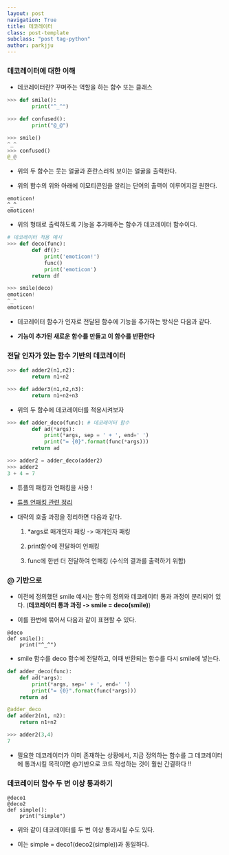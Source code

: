 ```yaml
---
layout: post
navigation: True
title: 데코레이터
class: post-template
subclass: "post tag-python"
author: parkjju
---
```


### 데코레이터에 대한 이해

- 데코레이터란? 꾸며주는 역할을 하는 함수 또는 클래스

```python
>>> def smile():
        print("^_^")

>>> def confused():
        print("@_@")

>>> smile()
^_^
>>> confused()
@_@
```

- 위의 두 함수는 웃는 얼굴과 혼란스러워 보이는 얼굴을 출력한다.

- 위의 함수의 위와 아래에 이모티콘임을 알리는 단어의 출력이 이루어지길 원한다.

```plain text
emoticon!
^_^
emoticon!
```

- 위의 형태로 출력하도록 기능을 추가해주는 함수가 데코레이터 함수이다.

```python
# 데코레이터 적용 예시
>>> def deco(func):
        def df():
            print('emoticon!')
            func()
            print('emoticon')
        return df

>>> smile(deco)
emoticon!
^_^
emoticon!
```

- 데코레이터 함수가 인자로 전달된 함수에 기능을 추가하는 방식은 다음과 같다.

- **기능이 추가된 새로운 함수를 만들고 이 함수를 반환한다**

### 전달 인자가 있는 함수 기반의 데코레이터

```python
>>> def adder2(n1,n2):
        return n1+n2

>>> def adder3(n1,n2,n3):
        return n1+n2+n3
```

- 위의 두 함수에 데코레이터를 적용시켜보자

```python
>>> def adder_deco(func): # 데코레이터 함수
        def ad(*args):
            print(*args, sep = ' + ', end=' ')
            print("= {0}".format(func(*args)))
        return ad

>>> adder2 = adder_deco(adder2)
>>> adder2
3 + 4 = 7
```

- 튜플의 패킹과 언패킹을 사용 !

- [튜플 언패킹 관련 정리](https://github.com/Parkjju/TIL/blob/master/Python/middle_class/tuple_packing.md)

- 대략의 호출 과정을 정리하면 다음과 같다.

  1. \*args로 매개인자 패킹 -> 매개인자 패킹

  2. print함수에 전달하여 언패킹

  3. func에 한번 더 전달하여 언패킹 (수식의 결과를 출력하기 위함)

### @ 기반으로

- 이전에 정의했던 smile 예시는 함수의 정의와 데코레이터 통과 과정이 분리되어 있다. (**데코레이터 통과 과정 -> smile = deco(smile)**)

- 이를 한번에 묶어서 다음과 같이 표현할 수 있다.

```text
@deco
def smile():
    print("^_^")
```

- smile 함수를 deco 함수에 전달하고, 이때 반환되는 함수를 다시 smile에 넣는다.

```python
def adder_deco(func):
    def ad(*args):
        print(*args, sep=' + ', end=' ')
        print("= {0}".format(func(*args)))
    return ad

@adder_deco
def adder2(n1, n2):
    return n1+n2
```

```python
>>> adder2(3,4)
7
```

- 필요한 데코레이터가 이미 존재하는 상황에서, 지금 정의하는 함수를 그 데코레이터에 통과시킬 목적이면 @기반으로 코드 작성하는 것이 훨씬 간결하다 !!

### 데코레이터 함수 두 번 이상 통과하기

```text
@deco1
@deco2
def simple():
    print("simple")
```

- 위와 같이 데코레이터를 두 번 이상 통과시킬 수도 있다.

- 이는 simple = deco1(deco2(simple))과 동일하다.
